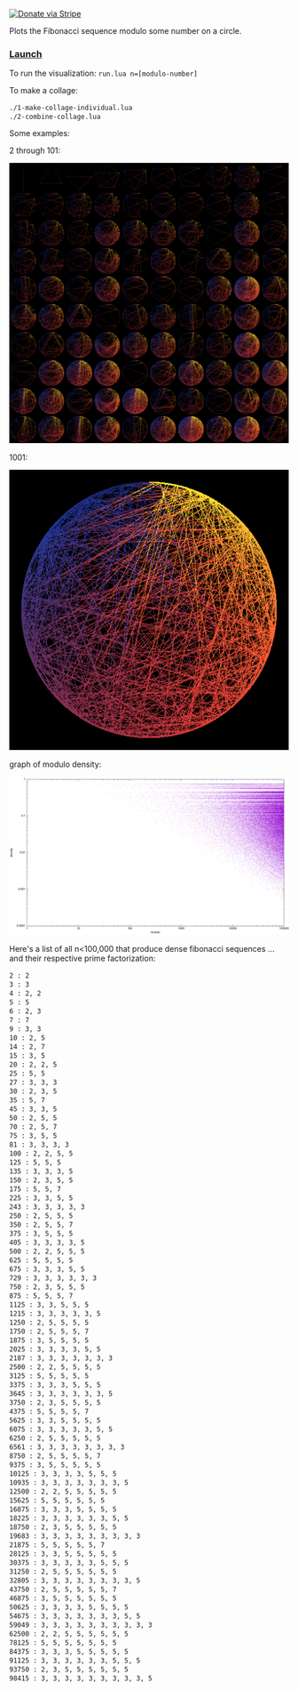 [![Donate via Stripe](https://img.shields.io/badge/Donate-Stripe-green.svg)](https://buy.stripe.com/00gbJZ0OdcNs9zi288)<br>

Plots the Fibonacci sequence modulo some number on a circle.

### [Launch](https://thenumbernine.github.io/glapp-js/index.html?dir=fibonacci-modulo&file=run.lua)

To run the visualization:
`run.lua n=[modulo-number]` 

To make a collage:

```
./1-make-collage-individual.lua
./2-combine-collage.lua
```


Some examples:

2 through 101:

![](pics/collage.png)

1001:

![](pics/1001.png)

graph of modulo density:

![](pics/modulo-density.png)

Here's a list of all n<100,000 that produce dense fibonacci sequences ... and their respective prime factorization:

```
2 : 2
3 : 3
4 : 2, 2
5 : 5
6 : 2, 3
7 : 7
9 : 3, 3
10 : 2, 5
14 : 2, 7
15 : 3, 5
20 : 2, 2, 5
25 : 5, 5
27 : 3, 3, 3
30 : 2, 3, 5
35 : 5, 7
45 : 3, 3, 5
50 : 2, 5, 5
70 : 2, 5, 7
75 : 3, 5, 5
81 : 3, 3, 3, 3
100 : 2, 2, 5, 5
125 : 5, 5, 5
135 : 3, 3, 3, 5
150 : 2, 3, 5, 5
175 : 5, 5, 7
225 : 3, 3, 5, 5
243 : 3, 3, 3, 3, 3
250 : 2, 5, 5, 5
350 : 2, 5, 5, 7
375 : 3, 5, 5, 5
405 : 3, 3, 3, 3, 5
500 : 2, 2, 5, 5, 5
625 : 5, 5, 5, 5
675 : 3, 3, 3, 5, 5
729 : 3, 3, 3, 3, 3, 3
750 : 2, 3, 5, 5, 5
875 : 5, 5, 5, 7
1125 : 3, 3, 5, 5, 5
1215 : 3, 3, 3, 3, 3, 5
1250 : 2, 5, 5, 5, 5
1750 : 2, 5, 5, 5, 7
1875 : 3, 5, 5, 5, 5
2025 : 3, 3, 3, 3, 5, 5
2187 : 3, 3, 3, 3, 3, 3, 3
2500 : 2, 2, 5, 5, 5, 5
3125 : 5, 5, 5, 5, 5
3375 : 3, 3, 3, 5, 5, 5
3645 : 3, 3, 3, 3, 3, 3, 5
3750 : 2, 3, 5, 5, 5, 5
4375 : 5, 5, 5, 5, 7
5625 : 3, 3, 5, 5, 5, 5
6075 : 3, 3, 3, 3, 3, 5, 5
6250 : 2, 5, 5, 5, 5, 5
6561 : 3, 3, 3, 3, 3, 3, 3, 3
8750 : 2, 5, 5, 5, 5, 7
9375 : 3, 5, 5, 5, 5, 5
10125 : 3, 3, 3, 3, 5, 5, 5
10935 : 3, 3, 3, 3, 3, 3, 3, 5
12500 : 2, 2, 5, 5, 5, 5, 5
15625 : 5, 5, 5, 5, 5, 5
16875 : 3, 3, 3, 5, 5, 5, 5
18225 : 3, 3, 3, 3, 3, 3, 5, 5
18750 : 2, 3, 5, 5, 5, 5, 5
19683 : 3, 3, 3, 3, 3, 3, 3, 3, 3
21875 : 5, 5, 5, 5, 5, 7
28125 : 3, 3, 5, 5, 5, 5, 5
30375 : 3, 3, 3, 3, 3, 5, 5, 5
31250 : 2, 5, 5, 5, 5, 5, 5
32805 : 3, 3, 3, 3, 3, 3, 3, 3, 5
43750 : 2, 5, 5, 5, 5, 5, 7
46875 : 3, 5, 5, 5, 5, 5, 5
50625 : 3, 3, 3, 3, 5, 5, 5, 5
54675 : 3, 3, 3, 3, 3, 3, 3, 5, 5
59049 : 3, 3, 3, 3, 3, 3, 3, 3, 3, 3
62500 : 2, 2, 5, 5, 5, 5, 5, 5
78125 : 5, 5, 5, 5, 5, 5, 5
84375 : 3, 3, 3, 5, 5, 5, 5, 5
91125 : 3, 3, 3, 3, 3, 3, 5, 5, 5
93750 : 2, 3, 5, 5, 5, 5, 5, 5
98415 : 3, 3, 3, 3, 3, 3, 3, 3, 3, 5
```
